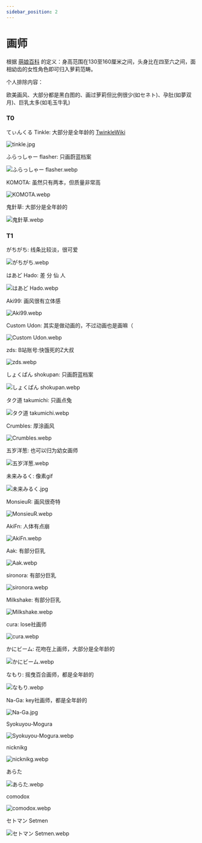 ```yaml
---
sidebar_position: 2
---
```


# 画师

根据 [萌娘百科](https://zh.moegirl.org.cn/%E8%90%9D%E8%8E%89) 的定义：身高范围在130至160厘米之间，头身比在四至六之间，面相幼齿的女性角色即可归入萝莉范畴。

个人排除内容：

欧美画风、大部分都是黑白图的、画过萝莉但比例很少(如セネト)、孕肚(如夢双月)、巨乳太多(如毛玉牛乳)

### T0

てぃんくる Tinkle: 大部分是全年龄的 [TwinkleWiki](https://twinkle.kikkaai.com/)

![tinkle.jpg](https://p.inari.site/usr/1818/689f51a27839c.jpg)

ふらっしゃー flasher: 只画蔚蓝档案

![ふらっしゃー flasher.webp](https://p.inari.site/usr/1818/689f51aca5735.webp)

KOMOTA: 虽然只有两本，但质量非常高

![KOMOTA.webp](https://p.inari.site/usr/1818/689f51ae1a656.webp)

鬼針草: 大部分是全年龄的

![鬼針草.webp](https://p.inari.site/usr/1818/689f51aec27d1.webp)

### T1

がちがち: 线条比较淡，很可爱

![がちがち.webp](https://p.inari.site/usr/1818/68a059325d0fa.webp)

はあど Hado: 差 分 仙 人

![はあど Hado.webp](https://p.inari.site/usr/1818/689f51b04ff9c.webp)

Aki99: 画风很有立体感

![Aki99.webp](https://p.inari.site/usr/1818/68a05ed9e41e9.webp)

Custom Udon: 其实是做动画的，不过动画也是画嘛（

![Custom Udon.webp](https://p.inari.site/usr/1818/689f51b2e5e18.webp)

zds: B站账号:快饿死的Z大叔

![zds.webp](https://p.inari.site/usr/1818/68a04e69b8df9.webp)

しょくぱん shokupan: 只画蔚蓝档案

![しょくぱん shokupan.webp](https://p.inari.site/usr/1818/68a04e6a56159.webp)

タク道 takumichi: 只画点兔

![タク道 takumichi.webp](https://p.inari.site/usr/1818/68a04e6b84e5b.webp)

Crumbles: 厚涂画风

![Crumbles.webp](https://p.inari.site/usr/1818/68a0562a01f5a.webp)

五岁洋葱: 也可以归为幼女画师

![五岁洋葱.webp](https://p.inari.site/usr/1818/68a0562a73aed.webp)

未来みるく: 像素gif

![未来みるく.jpg](https://p.inari.site/usr/1818/68a0562aa4089.jpg)

MonsieuR: 画风很奇特

![MonsieuR.webp](https://p.inari.site/usr/1818/68a059318a151.webp)

AkiFn: 人体有点崩

![AkiFn.webp](https://p.inari.site/usr/1818/68a05629b8681.webp)

Aak: 有部分巨乳

![Aak.webp](https://p.inari.site/usr/1818/68a05ed8afba6.webp)

sironora: 有部分巨乳

![sironora.webp](https://p.inari.site/usr/1818/68a05ed96462e.webp)

Milkshake: 有部分巨乳

![Milkshake.webp](https://p.inari.site/usr/1818/68a06394a4e68.webp)

cura: lose社画师

![cura.webp](https://p.inari.site/usr/1818/68a080b77a575.webp)

かにビーム: 花吻在上画师，大部分是全年龄的

![かにビーム.webp](https://p.inari.site/usr/1818/68a05932e5eb4.webp)

なもり: 摇曳百合画师，都是全年龄的

![なもり.webp](https://p.inari.site/usr/1818/68a05ed8392bf.webp)

Na-Ga: key社画师，都是全年龄的

![Na-Ga.jpg](https://p.inari.site/usr/1818/68a11b582e57c.jpg)

Syokuyou-Mogura

![Syokuyou-Mogura.webp](https://p.inari.site/usr/1818/68a11b5852a58.webp)

nicknikg

![nicknikg.webp](https://p.inari.site/usr/1818/68a11b584e653.webp)

あらた

![あらた.webp](https://p.inari.site/usr/1818/68a11b5861fc5.webp)

comodox

![comodox.webp](https://p.inari.site/usr/1818/68a11eb209753.webp)

セトマン Setmen

![セトマン Setmen.webp](https://p.inari.site/usr/1818/68a11eb2bf15b.webp)